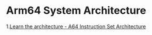 # Arm64 System Architecture
1.[Learn the architecture - A64 Instruction Set Architecture](https://developer.arm.com/documentation/102374/0101/Overview)
## 
